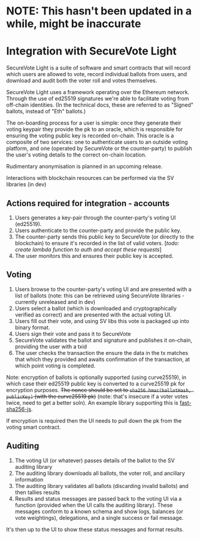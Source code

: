 # NOTE: This hasn't been updated in a while, might be inaccurate


# Integration with SecureVote Light

SecureVote Light is a suite of software and smart contracts that will record which users are allowed to vote,
record individual ballots from users, and download and audit both the voter roll and votes themselves.

SecureVote Light uses a framework operating over the Ethereum network.
Through the use of ed25519 signatures we're able to facilitate voting from off-chain identities.
(In the technical docs, these are referred to as "Signed" ballots, instead of "Eth" ballots.)

The on-boarding process for a user is simple: once they generate their voting keypair they provide the pk
to an oracle, which is responsible for ensuring the voting public key is recorded on-chain.
This oracle is a composite of two services: one to authenticate users to an outside voting platform, and
one (operated by SecureVote or the counter-party) to publish the user's voting details to the correct
on-chain location.

Rudimentary anonymisation is planned in an upcoming release.

Interactions with blockchain resources can be performed via the SV libraries (in dev)

## Actions required for integration - accounts

1. Users generates a key-pair through the counter-party's voting UI (ed25519).
2. Users authenticate to the counter-party and provide the public key.
3. The counter-party sends this public key to SecureVote (or directly to the blockchain) to ensure it's recorded in
   the list of valid voters. [*todo: create lambda function to auth and accept these requests*]
4. The user monitors this and ensures their public key is accepted.

## Voting

1. Users browse to the counter-party's voting UI and are presented with a list of ballots (note: this can be
   retrieved using SecureVote libraries - currently unreleased and in dev)
2. Users select a ballot (which is downloaded and cryptographically verified as correct) and are presented with
   the actual voting UI.
3. Users fill out their vote, and using SV libs this vote is packaged up into binary format.
4. Users sign their vote and pass it to SecureVote
5. SecureVote validates the ballot and signature and publishes it on-chain, providing the user with a txid
6. The user checks the transaction the ensure the data in the tx matches that which they provided and awaits
   confirmation of the transaction, at which point voting is completed.

Note: encryption of ballots is optionally supported (using curve25519), in which case their ed25519 public key
is converted to a curve25519 pk for encryption purposes. ~~The nonce should be set to `sha256.hmac(ballotHash, publicKey)`
(with the curve25519 pk)~~ (note: that's insecure if a voter votes twice, need to get a better soln). An example library supporting this is [fast-sha256-js](https://github.com/dchest/fast-sha256-js).

If encryption is required then the UI needs to pull down the pk from the voting smart contract.

## Auditing

1. The voting UI (or whatever) passes details of the ballot to the SV auditing library
2. The auditing library downloads all ballots, the voter roll, and ancillary information
3. The auditing library validates all ballots (discarding invalid ballots) and then tallies results
4. Results and status messages are passed back to the voting UI via a function (provided when the UI calls the
   auditing library). These messages conform to a known schema and show logs, balances (or vote weightings),
   delegations, and a single success or fail message.

It's then up to the UI to show these status messages and format results.
